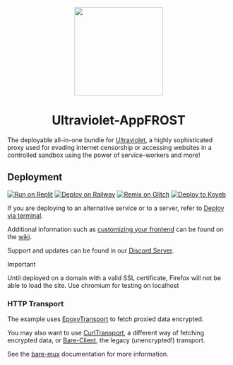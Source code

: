 <p align="center"><img src="https://raw.githubusercontent.com/titaniumnetwork-dev/Ultraviolet-Static/main/public/uv.png" height="200"></p>

<h1 align="center">Ultraviolet-AppFROST</h1>

The deployable all-in-one bundle for [Ultraviolet](https://github.com/titaniumnetwork-dev/Ultraviolet), a highly sophisticated proxy used for evading internet censorship or accessing websites in a controlled sandbox using the power of service-workers and more!

## Deployment

[![Run on Replit](https://binbashbanana.github.io/deploy-buttons/buttons/remade/replit.svg)](https://github.com/titaniumnetwork-dev/Ultraviolet-App/wiki/Run-on-Replit)
[![Deploy on Railway](https://binbashbanana.github.io/deploy-buttons/buttons/remade/railway.svg)](https://github.com/titaniumnetwork-dev/Ultraviolet-App/wiki/Deploy-on-Railway)
[![Remix on Glitch](https://binbashbanana.github.io/deploy-buttons/buttons/remade/glitch.svg)](https://github.com/titaniumnetwork-dev/Ultraviolet-App/wiki/Remix-on-Glitch)
[![Deploy to Koyeb](https://binbashbanana.github.io/deploy-buttons/buttons/remade/koyeb.svg)](https://github.com/titaniumnetwork-dev/Ultraviolet-App/wiki/Deploy-to-Koyeb)

If you are deploying to an alternative service or to a server, refer to [Deploy via terminal](https://github.com/titaniumnetwork-dev/Ultraviolet-App/wiki/Deploy-via-terminal).

Additional information such as [customizing your frontend](https://github.com/titaniumnetwork-dev/Ultraviolet-App/wiki/Customizing-your-frontend) can be found on the [wiki](https://github.com/titaniumnetwork-dev/Ultraviolet-App/wiki).

Support and updates can be found in our [Discord Server](discord.gg/unblock).

> [!IMPORTANT]  
> Until deployed on a domain with a valid SSL certificate, Firefox will not be able to load the site. Use chromium for testing on localhost

### HTTP Transport

The example uses [EpoxyTransport](https://github.com/MercuryWorkshop/EpoxyTransport) to fetch proxied data encrypted.

You may also want to use [CurlTransport](https://github.com/MercuryWorkshop/CurlTransport), a different way of fetching encrypted data, or [Bare-Client](https://github.com/MercuryWorkshop/Bare-as-module3), the legacy (unencrypted!) transport.

See the [bare-mux](https://github.com/MercuryWorkshop/bare-mux) documentation for more information.
